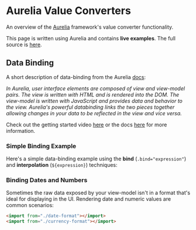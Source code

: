 <import from='app/docs/behaviors/sample'></import>

# Aurelia Value Converters
An overview of the [Aurelia](http://aurelia.io) framework's value
converter functionality.

This page is written using Aurelia and contains **live examples**.  The full
source is [here](https://github.com/jdanyow/aurelia-converters-sample).

## Data Binding

A short description of data-binding from the Aurelia
[docs](http://aurelia.io/docs.html):

*In Aurelia, user interface elements are composed of view and view-model
pairs. The view is written with HTML and is rendered into the DOM. The
view-model is written with JavaScript and provides data and behavior to
the view.  Aurelia's powerful databinding links the two pieces together
allowing changes in your data to be reflected in the view and vice versa.*

Check out the getting started video
[here](http://aurelia.io/) or the docs [here](http://aurelia.io/docs.html)
for more information.

### Simple Binding Example

Here's a simple data-binding example using the **bind** (`.bind="expression"`)
and **interpolation** (`${expression}`) techniques:

<sample dir="../samples/1"></sample>

### Binding Dates and Numbers

Sometimes the raw data exposed by your view-model isn't in a format that's
ideal for displaying in the UI.  Rendering date and numeric values are
common scenarios:

<sample dir="../samples/2"></sample>

```html
<import from="./date-format"></import>
<import from="./currency-format"></import>
```